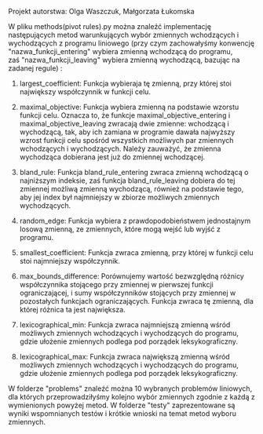 Projekt autorstwa: Olga Waszczuk, Małgorzata Łukomska


W pliku methods(pivot rules).py można znaleźć implementację następujących metod warunkujących wybór zmiennych wchodzących i wychodzących z programu liniowego (przy czym zachowałyśmy konwencję "nazwa_funkcji_entering" wybiera zmienną wchodzącą do programu, zaś "nazwa_funkcji_leaving" wybiera zmienną wychodzącą, bazując na zadanej regule) :
1) largest_coefficient: 
Funkcja wybieraja tę zmienną, przy której stoi największy współczynnik w funkcji celu.

2) maximal_objective:
Funkcja wybiera zmienną na podstawie wzorstu funkcji celu. Oznacza to, że funkcje maximal_objective_entering i maximal_objective_leaving zwracają dwie zmienne: wchodzącą i wychodzącą, tak, aby ich zamiana w programie dawała najwyższy wzrost funkcji celu spośród wszystkich możliwych par zmiennych wchodzących i wychodzących. Należy zauważyć, że zmienna wychodząca dobierana jest już do zmiennej wchodzącej.

3) bland_rule:
Funkcja bland_rule_entering zwraca zmienną wchodzącą o najniższym indeksie, zaś funkcja bland_rule_leaving dobiera do tej zmiennej możliwą zmienną wychodzącą, również na podstawie tego, aby jej index był najmniejszy w zbiorze możliwych zmiennych wychodzących.

4) random_edge:
Funkcja wybiera z prawdopodobieństwem jednostajnym losową zmienną, ze zmiennych, które mogą wejść lub wyjść z programu.

5) smallest_coefficient:
Funkcja zwraca zmienną, przy której w funkcji celu stoi najmniejszy współczynnik.

6) max_bounds_difference:
Porównujemy wartość bezwzględną różnicy współczynnika stojącego przy zmiennej w pierwszej funkcji ograniczającej, i sumy współczynników stojących przy zmiennej w pozostałych funkcjach ograniczających. Funkcja zwraca tę zmienną, dla której różnica ta jest największa.

7) lexicographical_min:
Funkcja zwraca najmniejszą zmienną wśród możliwych zmiennych wchodzących i wychodzących do programu, gdzie ułożenie zmiennych podlega pod porządek leksykograficzny.

8) lexicographical_max:
Funkcja zwraca największą zmienną wśród możliwych zmiennych wchodzących i wychodzących do programu, gdzie ułożenie zmiennych podlega pod porządek leksykograficzny.


W folderze "problems" znaleźć można 10 wybranych problemów liniowych, dla których przeprowadziłyśmy kolejno wybór zmiennych zgodnie z każdą z wymienionych powyżej metod.
W folderze "testy" zaprezentowane są wyniki wspomnianych testów i krótkie wnioski na temat metod wyboru zmiennych.
